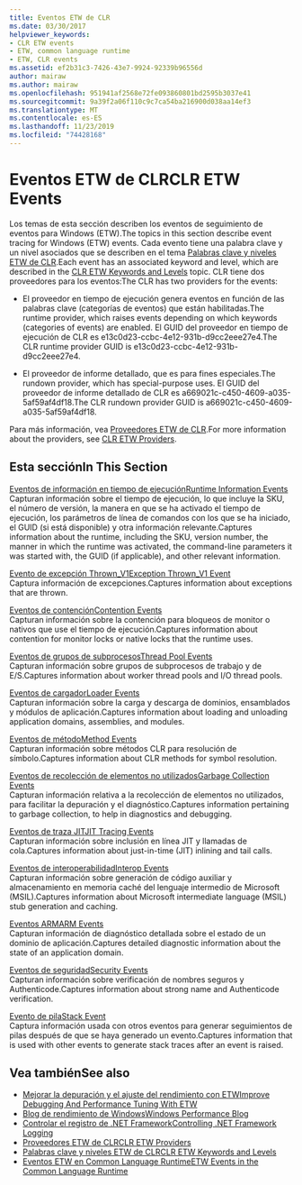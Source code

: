 ```yaml
---
title: Eventos ETW de CLR
ms.date: 03/30/2017
helpviewer_keywords:
- CLR ETW events
- ETW, common language runtime
- ETW, CLR events
ms.assetid: ef2b31c3-7426-43e7-9924-92339b96556d
author: mairaw
ms.author: mairaw
ms.openlocfilehash: 951941af2568e72fe093860801bd2595b3037e41
ms.sourcegitcommit: 9a39f2a06f110c9c7ca54ba216900d038aa14ef3
ms.translationtype: MT
ms.contentlocale: es-ES
ms.lasthandoff: 11/23/2019
ms.locfileid: "74428168"
---
```

# <a name="clr-etw-events"></a><span data-ttu-id="000df-102">Eventos ETW de CLR</span><span class="sxs-lookup"><span data-stu-id="000df-102">CLR ETW Events</span></span>
<span data-ttu-id="000df-103">Los temas de esta sección describen los eventos de seguimiento de eventos para Windows (ETW).</span><span class="sxs-lookup"><span data-stu-id="000df-103">The topics in this section describe event tracing for Windows (ETW) events.</span></span> <span data-ttu-id="000df-104">Cada evento tiene una palabra clave y un nivel asociados que se describen en el tema [Palabras clave y niveles ETW de CLR](clr-etw-keywords-and-levels.md).</span><span class="sxs-lookup"><span data-stu-id="000df-104">Each event has an associated keyword and level, which are described in the [CLR ETW Keywords and Levels](clr-etw-keywords-and-levels.md) topic.</span></span> <span data-ttu-id="000df-105">CLR tiene dos proveedores para los eventos:</span><span class="sxs-lookup"><span data-stu-id="000df-105">The CLR has two providers for the events:</span></span>  
  
- <span data-ttu-id="000df-106">El proveedor en tiempo de ejecución genera eventos en función de las palabras clave (categorías de eventos) que están habilitadas.</span><span class="sxs-lookup"><span data-stu-id="000df-106">The runtime provider, which raises events depending on which keywords (categories of events) are enabled.</span></span> <span data-ttu-id="000df-107">El GUID del proveedor en tiempo de ejecución de CLR es e13c0d23-ccbc-4e12-931b-d9cc2eee27e4.</span><span class="sxs-lookup"><span data-stu-id="000df-107">The CLR runtime provider GUID is e13c0d23-ccbc-4e12-931b-d9cc2eee27e4.</span></span>  
  
- <span data-ttu-id="000df-108">El proveedor de informe detallado, que es para fines especiales.</span><span class="sxs-lookup"><span data-stu-id="000df-108">The rundown provider, which has special-purpose uses.</span></span> <span data-ttu-id="000df-109">El GUID del proveedor de informe detallado de CLR es a669021c-c450-4609-a035-5af59af4df18.</span><span class="sxs-lookup"><span data-stu-id="000df-109">The CLR rundown provider GUID is a669021c-c450-4609-a035-5af59af4df18.</span></span>  
  
 <span data-ttu-id="000df-110">Para más información, vea [Proveedores ETW de CLR](clr-etw-providers.md).</span><span class="sxs-lookup"><span data-stu-id="000df-110">For more information about the providers, see [CLR ETW Providers](clr-etw-providers.md).</span></span>  
  
## <a name="in-this-section"></a><span data-ttu-id="000df-111">Esta sección</span><span class="sxs-lookup"><span data-stu-id="000df-111">In This Section</span></span>  
 [<span data-ttu-id="000df-112">Eventos de información en tiempo de ejecución</span><span class="sxs-lookup"><span data-stu-id="000df-112">Runtime Information Events</span></span>](runtime-information-etw-events.md)  
 <span data-ttu-id="000df-113">Capturan información sobre el tiempo de ejecución, lo que incluye la SKU, el número de versión, la manera en que se ha activado el tiempo de ejecución, los parámetros de línea de comandos con los que se ha iniciado, el GUID (si está disponible) y otra información relevante.</span><span class="sxs-lookup"><span data-stu-id="000df-113">Captures information about the runtime, including the SKU, version number, the manner in which the runtime was activated, the command-line parameters it was started with, the GUID (if applicable), and other relevant information.</span></span>  
  
 [<span data-ttu-id="000df-114">Evento de excepción Thrown_V1</span><span class="sxs-lookup"><span data-stu-id="000df-114">Exception Thrown_V1 Event</span></span>](exception-thrown-v1-etw-event.md)  
 <span data-ttu-id="000df-115">Captura información de excepciones.</span><span class="sxs-lookup"><span data-stu-id="000df-115">Captures information about exceptions that are thrown.</span></span>  
  
 [<span data-ttu-id="000df-116">Eventos de contención</span><span class="sxs-lookup"><span data-stu-id="000df-116">Contention Events</span></span>](contention-etw-events.md)  
 <span data-ttu-id="000df-117">Capturan información sobre la contención para bloqueos de monitor o nativos que use el tiempo de ejecución.</span><span class="sxs-lookup"><span data-stu-id="000df-117">Captures information about contention for monitor locks or native locks that the runtime uses.</span></span>  
  
 [<span data-ttu-id="000df-118">Eventos de grupos de subprocesos</span><span class="sxs-lookup"><span data-stu-id="000df-118">Thread Pool Events</span></span>](thread-pool-etw-events.md)  
 <span data-ttu-id="000df-119">Capturan información sobre grupos de subprocesos de trabajo y de E/S.</span><span class="sxs-lookup"><span data-stu-id="000df-119">Captures information about worker thread pools and I/O thread pools.</span></span>  
  
 [<span data-ttu-id="000df-120">Eventos de cargador</span><span class="sxs-lookup"><span data-stu-id="000df-120">Loader Events</span></span>](loader-etw-events.md)  
 <span data-ttu-id="000df-121">Capturan información sobre la carga y descarga de dominios, ensamblados y módulos de aplicación.</span><span class="sxs-lookup"><span data-stu-id="000df-121">Captures information about loading and unloading application domains, assemblies, and modules.</span></span>  
  
 [<span data-ttu-id="000df-122">Eventos de método</span><span class="sxs-lookup"><span data-stu-id="000df-122">Method Events</span></span>](method-etw-events.md)  
 <span data-ttu-id="000df-123">Capturan información sobre métodos CLR para resolución de símbolo.</span><span class="sxs-lookup"><span data-stu-id="000df-123">Captures information about CLR methods for symbol resolution.</span></span>  
  
 [<span data-ttu-id="000df-124">Eventos de recolección de elementos no utilizados</span><span class="sxs-lookup"><span data-stu-id="000df-124">Garbage Collection Events</span></span>](garbage-collection-etw-events.md)  
 <span data-ttu-id="000df-125">Capturan información relativa a la recolección de elementos no utilizados, para facilitar la depuración y el diagnóstico.</span><span class="sxs-lookup"><span data-stu-id="000df-125">Captures information pertaining to garbage collection, to help in diagnostics and debugging.</span></span>  
  
 [<span data-ttu-id="000df-126">Eventos de traza JIT</span><span class="sxs-lookup"><span data-stu-id="000df-126">JIT Tracing Events</span></span>](jit-tracing-etw-events.md)  
 <span data-ttu-id="000df-127">Capturan información sobre inclusión en línea JIT y llamadas de cola.</span><span class="sxs-lookup"><span data-stu-id="000df-127">Captures information about just-in-time (JIT) inlining and tail calls.</span></span>  
  
 [<span data-ttu-id="000df-128">Eventos de interoperabilidad</span><span class="sxs-lookup"><span data-stu-id="000df-128">Interop Events</span></span>](interop-etw-events.md)  
 <span data-ttu-id="000df-129">Capturan información sobre generación de código auxiliar y almacenamiento en memoria caché del lenguaje intermedio de Microsoft (MSIL).</span><span class="sxs-lookup"><span data-stu-id="000df-129">Captures information about Microsoft intermediate language (MSIL) stub generation and caching.</span></span>  
  
 [<span data-ttu-id="000df-130">Eventos ARM</span><span class="sxs-lookup"><span data-stu-id="000df-130">ARM Events</span></span>](application-domain-resource-monitoring-arm-etw-events.md)  
 <span data-ttu-id="000df-131">Capturan información de diagnóstico detallada sobre el estado de un dominio de aplicación.</span><span class="sxs-lookup"><span data-stu-id="000df-131">Captures detailed diagnostic information about the state of an application domain.</span></span>  
  
 [<span data-ttu-id="000df-132">Eventos de seguridad</span><span class="sxs-lookup"><span data-stu-id="000df-132">Security Events</span></span>](security-etw-events.md)  
 <span data-ttu-id="000df-133">Capturan información sobre verificación de nombres seguros y Authenticode.</span><span class="sxs-lookup"><span data-stu-id="000df-133">Captures information about strong name and Authenticode verification.</span></span>  
  
 [<span data-ttu-id="000df-134">Evento de pila</span><span class="sxs-lookup"><span data-stu-id="000df-134">Stack Event</span></span>](stack-etw-event.md)  
 <span data-ttu-id="000df-135">Captura información usada con otros eventos para generar seguimientos de pilas después de que se haya generado un evento.</span><span class="sxs-lookup"><span data-stu-id="000df-135">Captures information that is used with other events to generate stack traces after an event is raised.</span></span>  
  
## <a name="see-also"></a><span data-ttu-id="000df-136">Vea también</span><span class="sxs-lookup"><span data-stu-id="000df-136">See also</span></span>

- [<span data-ttu-id="000df-137">Mejorar la depuración y el ajuste del rendimiento con ETW</span><span class="sxs-lookup"><span data-stu-id="000df-137">Improve Debugging And Performance Tuning With ETW</span></span>](https://docs.microsoft.com/archive/msdn-magazine/2007/april/event-tracing-improve-debugging-and-performance-tuning-with-etw)
- [<span data-ttu-id="000df-138">Blog de rendimiento de Windows</span><span class="sxs-lookup"><span data-stu-id="000df-138">Windows Performance Blog</span></span>](https://blogs.msdn.microsoft.com/pigscanfly/tag/xperf/)
- [<span data-ttu-id="000df-139">Controlar el registro de .NET Framework</span><span class="sxs-lookup"><span data-stu-id="000df-139">Controlling .NET Framework Logging</span></span>](controlling-logging.md)
- [<span data-ttu-id="000df-140">Proveedores ETW de CLR</span><span class="sxs-lookup"><span data-stu-id="000df-140">CLR ETW Providers</span></span>](clr-etw-providers.md)
- [<span data-ttu-id="000df-141">Palabras clave y niveles ETW de CLR</span><span class="sxs-lookup"><span data-stu-id="000df-141">CLR ETW Keywords and Levels</span></span>](clr-etw-keywords-and-levels.md)
- [<span data-ttu-id="000df-142">Eventos ETW en Common Language Runtime</span><span class="sxs-lookup"><span data-stu-id="000df-142">ETW Events in the Common Language Runtime</span></span>](etw-events-in-the-common-language-runtime.md)
